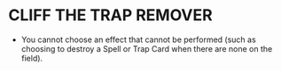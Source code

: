 
# CLIFF THE TRAP REMOVER

*   You cannot choose an effect that cannot be performed (such as choosing to destroy a Spell or Trap Card when there are none on the field).

  